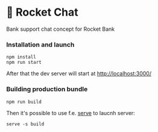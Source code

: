 # 🚀 Rocket Chat

Bank support chat concept for Rocket Bank

### Installation and launch
```
npm install
npm run start
```

After that the dev server will start at [http://localhost:3000/](http://localhost:3000)

### Building production bundle
```
npm run build
```

Then it's possible to use f.e. [serve](https://www.npmjs.com/package/serve) to laucnh server:

```
serve -s build
```
